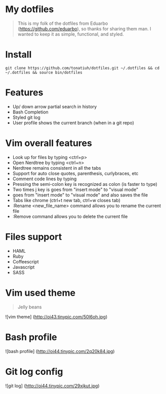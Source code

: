 # My dotfiles
> This is my folk of the dotfiles from Eduarbo (https://github.com/eduarbo), so thanks for sharing them man.
> I wanted to keep it as simple, functional, and styled.

# Install
    git clone https://github.com/tonatiuh/dotfiles.git ~/.dotfiles && cd ~/.dotfiles && source bin/dotfiles

# Features
* Up/ down arrow partial search in history
* Bash Completion
* Styled git log
* User profile shows the current branch (when in a git repo)

# Vim overall features
* Look up for files by typing <ctrl+p>
* Open Nerdtree by typing <ctrl+n>
* Nerdtree remains consistent in all the tabs
* Support for auto close quotes, parenthesis, curlybraces, etc
* Comment code lines by typing <gcc>
* Pressing the semi-colon key is recognized as colon (is faster to type)
* Two times j key <jj> is goes from "insert mode" to "visual mode"
* <jk> goes from "insert mode" to "visual mode" and also saves the file
* Tabs like chrome (ctrl+t new tab, ctrl+w closes tab)
* :Rename <new_file_name> command allows you to rename the current file
* :Remove command allows you to delete the current file

# Files support
* HAML
* Ruby
* Coffeescript
* Javascript
* SASS

# Vim used theme
> Jelly beans

![vim theme] (http://oi43.tinypic.com/50l6oh.jpg)

# Bash profile
![bash profile] (http://oi44.tinypic.com/2q20k84.jpg)

# Git log config
![git log] (http://oi44.tinypic.com/29xjkut.jpg)
